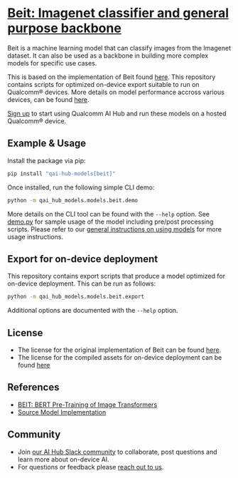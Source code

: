 # [Beit: Imagenet classifier and general purpose backbone](https://aihub.qualcomm.com/models/beit)

Beit is a machine learning model that can classify images from the Imagenet dataset. It can also be used as a backbone in building more complex models for specific use cases.

This is based on the implementation of Beit found [here](https://github.com/microsoft/unilm/tree/master/beit). This repository contains scripts for optimized on-device
export suitable to run on Qualcomm® devices. More details on model performance
accross various devices, can be found [here](https://aihub.qualcomm.com/models/beit).

[Sign up](https://myaccount.qualcomm.com/signup) to start using Qualcomm AI Hub and run these models on a hosted Qualcomm® device.




## Example & Usage

Install the package via pip:
```bash
pip install "qai-hub-models[beit]"
```


Once installed, run the following simple CLI demo:

```bash
python -m qai_hub_models.models.beit.demo
```
More details on the CLI tool can be found with the `--help` option. See
[demo.py](demo.py) for sample usage of the model including pre/post processing
scripts. Please refer to our [general instructions on using
models](../../../#getting-started) for more usage instructions.

## Export for on-device deployment

This repository contains export scripts that produce a model optimized for
on-device deployment. This can be run as follows:

```bash
python -m qai_hub_models.models.beit.export
```
Additional options are documented with the `--help` option.


## License
* The license for the original implementation of Beit can be found
  [here](https://github.com/pytorch/vision/blob/main/LICENSE).
* The license for the compiled assets for on-device deployment can be found [here](https://qaihub-public-assets.s3.us-west-2.amazonaws.com/qai-hub-models/Qualcomm+AI+Hub+Proprietary+License.pdf)


## References
* [BEIT: BERT Pre-Training of Image Transformers](https://arxiv.org/abs/2106.08254)
* [Source Model Implementation](https://github.com/microsoft/unilm/tree/master/beit)



## Community
* Join [our AI Hub Slack community](https://aihub.qualcomm.com/community/slack) to collaborate, post questions and learn more about on-device AI.
* For questions or feedback please [reach out to us](mailto:ai-hub-support@qti.qualcomm.com).
